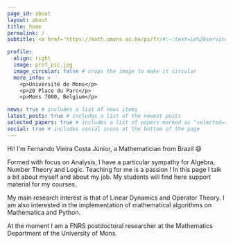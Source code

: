 ```yaml
---
page_id: about
layout: about
title: home
permalink: /
subtitle: <a href='https://math.umons.ac.be/ps/fr/#:~:text=Le%20service%20assure%20les%20cours,du%20master%20en%20sciences%20mathématiques.'>Service de Probabilités et Statistique</a>. Université de Mons, Département de Mathématique.

profile:
  align: right
  image: prof_pic.jpg
  image_circular: false # crops the image to make it circular
  more_info: >
    <p>Université de Mons</p>
    <p>20 Place du Parc</p>
    <p>Mons 7000, Belgium</p>

news: true # includes a list of news items
latest_posts: true # includes a list of the newest posts
selected_papers: true # includes a list of papers marked as "selected={true}"
social: true # includes social icons at the bottom of the page
---
```


Hi! I'm Fernando Vieira Costa Júnior, a Mathematician from Brazil :smile:

Formed with focus on Analysis, I have a particular sympathy for Algebra, Number Theory and Logic. Teaching for me is a passion ! In this page I talk a bit about myself and about my job. My students will find here support material for my courses.

My main research interest is that of Linear Dynamics and Operator Theory. I am also interested in the implementation of mathematical algorithms on Mathematica and Python.

At the moment I am a FNRS postdoctoral researcher at the Mathematics Department of the University of Mons.
